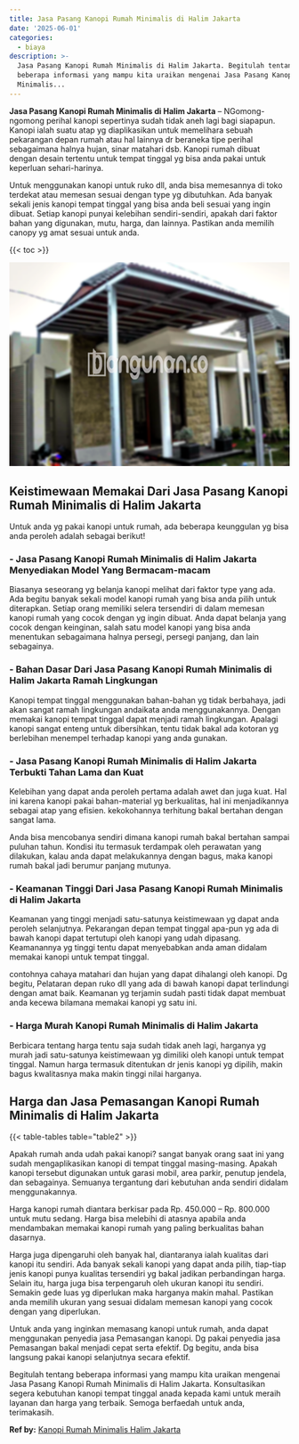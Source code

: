 ```yaml
---
title: Jasa Pasang Kanopi Rumah Minimalis di Halim Jakarta
date: '2025-06-01'
categories:
  - biaya
description: >-
  Jasa Pasang Kanopi Rumah Minimalis di Halim Jakarta. Begitulah tentang
  beberapa informasi yang mampu kita uraikan mengenai Jasa Pasang Kanopi Rumah
  Minimalis...
---
```


**Jasa Pasang Kanopi Rumah Minimalis di Halim Jakarta** – NGomong-ngomong perihal kanopi sepertinya sudah tidak aneh lagi bagi siapapun. Kanopi ialah suatu atap yg diaplikasikan untuk memelihara sebuah pekarangan depan rumah atau hal lainnya dr beraneka tipe perihal sebagaimana halnya hujan, sinar matahari dsb. Kanopi rumah dibuat dengan desain tertentu untuk tempat tinggal yg bisa anda pakai untuk keperluan sehari-harinya.

Untuk menggunakan kanopi untuk ruko dll, anda bisa memesannya di toko terdekat atau memesan sesuai dengan type yg dibutuhkan. Ada banyak sekali jenis kanopi tempat tinggal yang bisa anda beli sesuai yang ingin dibuat. Setiap kanopi punyai kelebihan sendiri-sendiri, apakah dari faktor bahan yang digunakan, mutu, harga, dan lainnya. Pastikan anda memilih canopy yg amat sesuai untuk anda.

{{< toc >}}

![Jasa Pasang Kanopi Rumah Minimalis di Halim Jakarta](/images/harga-kanopi-minimalis-08.png)

## Keistimewaan Memakai Dari Jasa Pasang Kanopi Rumah Minimalis di Halim Jakarta

Untuk anda yg pakai kanopi untuk rumah, ada beberapa keunggulan yg bisa anda peroleh adalah sebagai berikut!

### \- Jasa Pasang Kanopi Rumah Minimalis di Halim Jakarta Menyediakan Model Yang Bermacam-macam

Biasanya seseorang yg belanja kanopi melihat dari faktor type yang ada. Ada begitu banyak sekali model kanopi rumah yang bisa anda pilih untuk diterapkan. Setiap orang memiliki selera tersendiri di dalam memesan kanopi rumah yang cocok dengan yg ingin dibuat. Anda dapat belanja yang cocok dengan keinginan, salah satu model kanopi yang bisa anda menentukan sebagaimana halnya persegi, persegi panjang, dan lain sebagainya.

### \- Bahan Dasar Dari Jasa Pasang Kanopi Rumah Minimalis di Halim Jakarta Ramah Lingkungan

Kanopi tempat tinggal menggunakan bahan-bahan yg tidak berbahaya, jadi akan sangat ramah lingkungan andaikata anda menggunakannya. Dengan memakai kanopi tempat tinggal dapat menjadi ramah lingkungan. Apalagi kanopi sangat enteng untuk dibersihkan, tentu tidak bakal ada kotoran yg berlebihan menempel terhadap kanopi yang anda gunakan.

### \- Jasa Pasang Kanopi Rumah Minimalis di Halim Jakarta Terbukti Tahan Lama dan Kuat

Kelebihan yang dapat anda peroleh pertama adalah awet dan juga kuat. Hal ini karena kanopi pakai bahan-material yg berkualitas, hal ini menjadikannya sebagai atap yang efisien. kekokohannya terhitung bakal bertahan dengan sangat lama.

Anda bisa mencobanya sendiri dimana kanopi rumah bakal bertahan sampai puluhan tahun. Kondisi itu termasuk terdampak oleh perawatan yang dilakukan, kalau anda dapat melakukannya dengan bagus, maka kanopi rumah bakal jadi berumur panjang mutunya.

### \- Keamanan Tinggi Dari Jasa Pasang Kanopi Rumah Minimalis di Halim Jakarta

Keamanan yang tinggi menjadi satu-satunya keistimewaan yg dapat anda peroleh selanjutnya. Pekarangan depan tempat tinggal apa-pun yg ada di bawah kanopi dapat tertutupi oleh kanopi yang udah dipasang. Keamanannya yg tinggi tentu dapat menyebabkan anda aman didalam memakai kanopi untuk tempat tinggal.

contohnya cahaya matahari dan hujan yang dapat dihalangi oleh kanopi. Dg begitu, Pelataran depan ruko dll yang ada di bawah kanopi dapat terlindungi dengan amat baik. Keamanan yg terjamin sudah pasti tidak dapat membuat anda kecewa bilamana memakai kanopi yg satu ini.

### \- Harga Murah Kanopi Rumah Minimalis di Halim Jakarta

Berbicara tentang harga tentu saja sudah tidak aneh lagi, harganya yg murah jadi satu-satunya keistimewaan yg dimiliki oleh kanopi untuk tempat tinggal. Namun harga termasuk ditentukan dr jenis kanopi yg dipilih, makin bagus kwalitasnya maka makin tinggi nilai harganya.

## Harga dan Jasa Pemasangan Kanopi Rumah Minimalis di Halim Jakarta

{{< table-tables table="table2" >}}

Apakah rumah anda udah pakai kanopi? sangat banyak orang saat ini yang sudah mengaplikasikan kanopi di tempat tinggal masing-masing. Apakah kanopi tersebut digunakan untuk garasi mobil, area parkir, penutup jendela, dan sebagainya. Semuanya tergantung dari kebutuhan anda sendiri didalam menggunakannya.

Harga kanopi rumah diantara berkisar pada Rp. 450.000 – Rp. 800.000 untuk mutu sedang. Harga bisa melebihi di atasnya apabila anda mendambakan memakai kanopi rumah yang paling berkualitas bahan dasarnya.

Harga juga dipengaruhi oleh banyak hal, diantaranya ialah kualitas dari kanopi itu sendiri. Ada banyak sekali kanopi yang dapat anda pilih, tiap-tiap jenis kanopi punya kualitas tersendiri yg bakal jadikan perbandingan harga. Selain itu, harga juga bisa terpengaruh oleh ukuran kanopi itu sendiri. Semakin gede luas yg diperlukan maka harganya makin mahal. Pastikan anda memilih ukuran yang sesuai didalam memesan kanopi yang cocok dengan yang diperlukan.

Untuk anda yang inginkan memasang kanopi untuk rumah, anda dapat menggunakan penyedia jasa Pemasangan kanopi. Dg pakai penyedia jasa Pemasangan bakal menjadi cepat serta efektif. Dg begitu, anda bisa langsung pakai kanopi selanjutnya secara efektif.

Begitulah tentang beberapa informasi yang mampu kita uraikan mengenai Jasa Pasang Kanopi Rumah Minimalis di Halim Jakarta. Konsultasikan segera kebutuhan kanopi tempat tinggal anada kepada kami untuk meraih layanan dan harga yang terbaik. Semoga berfaedah untuk anda, terimakasih.

**Ref by:**  [Kanopi Rumah Minimalis Halim Jakarta](https://id.wikipedia.org/wiki/Kanopi)
